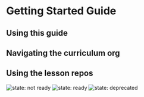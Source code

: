 # Getting Started Guide

## Using this guide

## Navigating the curriculum org

## Using the lesson repos

![state: not ready](https://img.shields.io/badge/status-not%20ready-yellow.svg)
![state: ready](https://img.shields.io/badge/status-ready-green.svg)
![state: deprecated](https://img.shields.io/badge/status-deprecated-red.svg)
